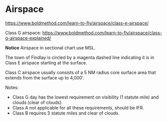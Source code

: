 
# Airspace
https://www.boldmethod.com/learn-to-fly/airspace/class-e-airspace/


Class G airspace: https://www.boldmethod.com/learn-to-fly/airspace/class-g-airspace-explained/

__Notice__
Airspace in sectional chart use MSL.

The town of Findlay is circled by a magenta dashed line indicating it is in Class E airspace starting at the surface.

Class C airspace usually consists of a 5 NM radius core surface area that extends from the surface up to 4,000'.


Notes:
- Class G day has the lowest requirement on visibility (1 statute mile) and clouds (clear of clouds).
- Class A not applicable for all these requirements, should be IFR.
- Class B requires 3 statute miles and clear of clouds.